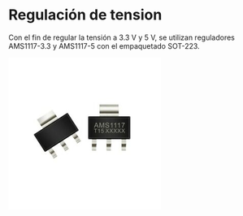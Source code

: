 
# Regulación de tension

Con el fin de regular la tensión a 3.3 V y 5 V, se utilizan reguladores AMS1117-3.3 y AMS1117-5 con el empaquetado SOT-223.

![Screenshot](/Imagenes/ams.jpg) 
